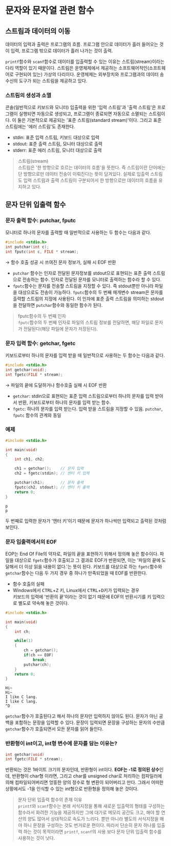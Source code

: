 # 문자와 문자열 관련 함수  

## 스트림과 데이터의 이동  
데이터의 입력과 출력은 프로그램의 흐름. 프로그램 안으로 데이터가 흘러 들어오는 것이 입력, 프로그램 밖으로 데이터가 흘러 나가는 것이 출력.  

`printf`함수와 `scanf`함수로 데이터를 입출력할 수 있는 이유는 스트림(stream)이라는 다리 역할이 있기 때문이다. 스트림은 운영체제에서 제공하는 소프트웨어적인(소프트웨어로 구현되어 있는) 가상의 다리이다. 운영체제는 외부장치와 프로그램과의 데이터 송수신의 도구가 되는 스트림을 제공하고 있다.  

### 스트림의 생성과 소멸  

콘솔(일반적으로 키보드와 모니터) 입출력을 위한 '입력 스트림'과 '출력 스트림'은 프로그램이 실행되면 자동으로 생성되고, 프로그램이 종료되면 자동으로 소멸되는 스트림이다. 이 둘은 기본적으로 제공되는 '표준 스트림(standard stream)'이다. 그리고 표준 스트림에는 '에러 스트림'도 존재한다.  
- stdin: 표준 입력 스트림, 키보드 대상으로 입력  
- stdout: 표준 출력 스트림, 모니터 대상으로 출력  
- stderr: 표준 에러 스트림, 모니터 대상으로 출력  

> 스트림(stream)  
 스트림은 '한 방향으로 흐르는 데이터의 흐름'을 뜻한다. 즉 스트림이란 단어에는 단 방향으로만 데이터 전송이 이뤄진다는 뜻이 담겨있다. 실제로 입출력 스트림도 입력 스트림과 출력 스트림이 구분되어서 한 방향으로만 데이터의 흐름을 유지하고 있다.  


## 문자 단위 입출력 함수  

### 문자 출력 함수: putchar, fputc  
모니터로 하나의 문자를 출력할 때 일반적으로 사용하는 두 함수는 다음과 같다.  

```c
#include <stdio.h>
int putchar(int c);
int fputc(int c, FILE * stream);
```
→ 함수 호출 성공 시 쓰여진 문자 정보가, 실패 시 EOF 반환  

- `putchar` 함수는 인자로 전달된 문자정보를 stdout으로 표현되는 표준 출력 스트림으로 전송하는 함수. 인자로 전달된 문자를 모니터로 출력하는 함수라 할 수 있다.  
- `fputc`함수는 문자를 전송할 스트림을 지정할 수 있다. 즉 stdout뿐만 아니라 파일을 대상으로도 전송이 가능하다. `fputc`함수의 두 번째 매개변수 stream은 문자를 출력할 스트림의 지정에 사용된다. 이 인자에 표준 출력 스트림을 의미하는 stdout을 전달하면 `putchar`함수와 동일한 함수가 된다.  

> fputc함수의 두 번째 인자  
 `fputc`함수의 두 번째 인자로 파일의 스트림 정보를 전달하면, 해당 파일로 문자가 전달된다(해당 파일에 문자가 저장된다).  

### 문자 입력 함수: getchar, fgetc  
키보드로부터 하나의 문자를 입력 받을 때 일반적으로 사용하는 두 함수는 다음과 같다.  
```c
#include <stdio.h>
int getchar(void);
int fgetc(FILE * stream);
```
→ 파일의 끝에 도달하거나 함수호출 실패 시 EOF 반환  

- `getchar`: stdin으로 표현되는 표준 입력 스트림으로부터 하나의 문자를 입력 받아서 반환, 키보드로부터 하나의 문자를 입력 받는 함수.  
- `fgetc`: 하나의 문자를 입력 받는다. 입력 받을 스트림을 지정할 수 있음. `putchar`, `fputc` 함수의 관계와 동일  

### 예제  

```c
#include <stdio.h>

int main(void)
{
    int ch1, ch2;

    ch1 = getchar();    // 문자 입력
    ch2 = fgetc(stdin); // 엔터 키 입력

    putchar(ch1);       // 문자 출력
    fputc(ch2, stdout); // 엔터 키 출력
    return 0;
}
```
```
p
p
```
두 번째로 입력한 문자가 '엔터 키'이기 때문에 문자가 하나씩만 입력되고 출력된 것처럼 보인다.  

### 문자 입출력에서의 EOF  

EOP는 End Of File의 약자로, 파일의 끝을 표현하기 위해서 정의해 놓은 함수이다. 파일을 대상으로 `fgetc`함수가 호출되고 그 결과로 EOF가 반환되면, 이는 '파일의 끝에 도달해서 더 이상 읽을 내용이 없다.'는 뜻이 된다. 키보드를 대상으로 하는 `fgetc`함수와 `getchar`함수는 다음 두 가지 경우 중 하나가 만족되었을 때 EOF를 반환한다.  
- 함수 호출의 실패  
- Windows에서 <kbd>CTRL</kbd>+<kbd>Z</kbd> 키, Linux에서 <kbd>CTRL</kbd>+<kbd>D</kbd>키가 입력되는 경우   
키보드의 입력에 '반환의 끝'이라는 것이 없기 때문에 EOF의 반환시기를 키 입력으로 별도로 약속해 놓은 것이다.  

```c
#include <stdio.h>

int main(void)
{
    int ch;

    while(1)
    {
        ch = getchar();
        if(ch == EOF)
            break;
        putchar(ch);
    }
    return 0;
}
```
```
Hi~
Hi~
I like C lang.
I like C lang.
^D
```
`getchar`함수가 호출된다고 해서 하나의 문자만 입력하지 않아도 된다. 문자가 아닌 공백을 포함하는 문장을 입력할 수 있다. 문장이 입력되면 문장을 구성하는 문자의 수만큼 `getchar`함수가 호출되면서 모든 문자를 읽어 들인다.  

### 반환형이 int이고, int형 변수에 문자를 담는 이유는?  

```c
int getchar(void)
int fgetc(FILE * stream);
```
반환되는 것은 1바이트 크기의 문자인데, 반환형이 int이다. **EOF는 -1로 정의된 상수**인데, 반환형이 char형 이라면, 그리고 char를 unsigned char로 처리하는 컴파일러에 의해 컴파일되어버리면 엉뚱한 양의 정수로 형 변환이 되어버리고 만다. 그래서 어떠한 상황에서도 -1을 인식할 수 있는 int형으로 반환형을 정의해 놓은 것이다.   

> 문자 단위 입출력 함수의 존재 이유  
 `printf`와 `scanf`함수는 본래 서식지정을 통해 새로운 입출력의 형태를 구성하는 함수라서 화려한 기능을 제공하지만 그에 대가로 메모리 공간도 크고, 해야 할 연산의 양도 많아서 상대적으로 속도가 느리다. 뿐만 아니라 별도의 서식지정을 해야 하니 문장을 구성하는 것도 번거로운 편이다. 따라서 단순히 문자 하나를 입출력 하는 것이 목적이라면 `printf`, `scanf`의 사용 보다 문자 단위 입출력 함수를 사용하는 것이 낫다.  

